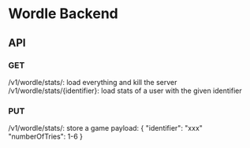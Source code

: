 # Wordle Backend

## API

### GET
/v1/wordle/stats/: load everything and kill the server<br>
/v1/wordle/stats/{identifier}: load stats of a user with the given identifier

### PUT
/v1/wordle/stats/: store a game
payload:
{
    "identifier": "xxx"
    "numberOfTries": 1-6
}